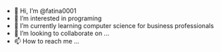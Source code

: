 - 👋 Hi, I’m @fatina0001
- 👀 I’m interested in programing
- 🌱 I’m currently learning computer science for business professionals
- 💞️ I’m looking to collaborate on ...
- 📫 How to reach me ...

<!---
fatina0001/fatina0001 is a ✨ special ✨ repository because its `README.md` (this file) appears on your GitHub profile.
You can click the Preview link to take a look at your changes.
--->
